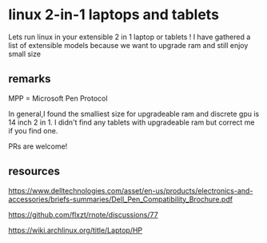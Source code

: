 # linux 2-in-1 laptops and tablets
Lets run linux in your extensible 2 in 1 laptop or tablets ! I have gathered a list of extensible models because we want to upgrade ram and still enjoy small size


## remarks
MPP = Microsoft Pen Protocol


In general,I found the smalliest size for upgradeable ram and discrete gpu is 14 inch 2 in 1. I didn't find any tablets with upgradeable ram but correct me if you find one.


PRs are welcome!

## resources
https://www.delltechnologies.com/asset/en-us/products/electronics-and-accessories/briefs-summaries/Dell_Pen_Compatibility_Brochure.pdf


https://github.com/flxzt/rnote/discussions/77

https://wiki.archlinux.org/title/Laptop/HP


